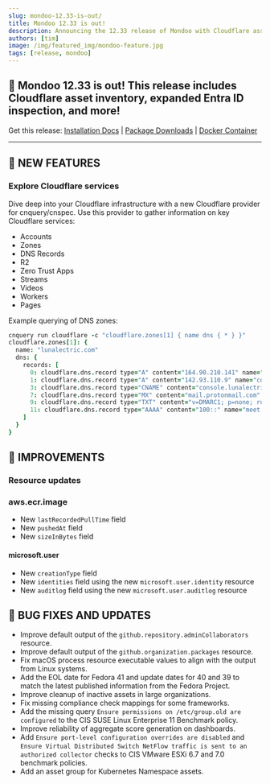 ```yaml
---
slug: mondoo-12.33-is-out/
title: Mondoo 12.33 is out!
description: Announcing the 12.33 release of Mondoo with Cloudflare asset inventory, expanded Entra ID inspection, and more!
authors: [tim]
image: /img/featured_img/mondoo-feature.jpg
tags: [release, mondoo]
---
```


## 🥳 Mondoo 12.33 is out! This release includes Cloudflare asset inventory, expanded Entra ID inspection, and more!

Get this release: [Installation Docs](https://mondoo.com/docs/cnspec/) | [Package Downloads](https://releases.mondoo.com/cnspec/) | [Docker Container](https://hub.docker.com/r/mondoo/cnspec)

---

## 🎉 NEW FEATURES

### Explore Cloudflare services

Dive deep into your Cloudflare infrastructure with a new Cloudflare provider for cnquery/cnspec. Use this provider to gather information on key Cloudflare services:

- Accounts
- Zones
- DNS Records
- R2
- Zero Trust Apps
- Streams
- Videos
- Workers
- Pages

Example querying of DNS zones:

```coffee
cnquery run cloudflare -c "cloudflare.zones[1] { name dns { * } }"
cloudflare.zones[1]: {
  name: "lunalectric.com"
  dns: {
    records: [
      0: cloudflare.dns.record type="A" content="164.90.210.141" name="api.lunalectric.com"
      1: cloudflare.dns.record type="A" content="142.93.110.9" name="console.lunalectric.com"
      3: cloudflare.dns.record type="CNAME" content="console.lunalectric.com-pages.pages.dev" name="prod.lunalectric.com"
      7: cloudflare.dns.record type="MX" content="mail.protonmail.com" name="lunalectric.com"
      9: cloudflare.dns.record type="TXT" content="v=DMARC1; p=none; rua=mailto:e60948910ee34fe61be5a6bf2c3fb@dmarc-reports.cloudflare.net,mailto:dmark@lunalectric.com" name="_dmarc.lunalectric.com"
      11: cloudflare.dns.record type="AAAA" content="100::" name="meet.lunalectric.com"
    ]
  }
}
```

## 🧹 IMPROVEMENTS

### Resource updates

### aws.ecr.image

- New `lastRecordedPullTime` field
- New `pushedAt` field
- New `sizeInBytes` field

#### microsoft.user

- New `creationType` field
- New `identities` field using the new `microsoft.user.identity` resource
- New `auditlog` field using the new `microsoft.user.auditlog` resource

## 🐛 BUG FIXES AND UPDATES

- Improve default output of the `github.repository.adminCollaborators` resource.
- Improve default output of the `github.organization.packages` resource.
- Fix macOS process resource executable values to align with the output from Linux systems.
- Add the EOL date for Fedora 41 and update dates for 40 and 39 to match the latest published information from the Fedora Project.
- Improve cleanup of inactive assets in large organizations.
- Fix missing compliance check mappings for some frameworks.
- Add the missing query `Ensure permissions on /etc/group.old are configured` to the CIS SUSE Linux Enterprise 11 Benchmark policy.
- Improve reliability of aggregate score generation on dashboards.
- Add `Ensure port-level configuration overrides are disabled` and `Ensure Virtual Distributed Switch NetFlow traffic is sent to an authorized collector` checks to CIS VMware ESXi 6.7 and 7.0 benchmark policies.
- Add an asset group for Kubernetes Namespace assets.
